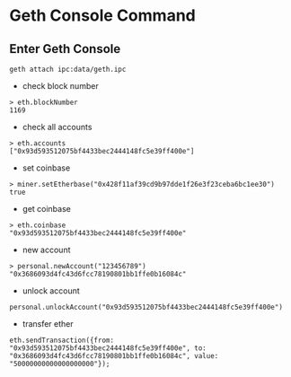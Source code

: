 # Geth Console Command

## Enter Geth Console

```
geth attach ipc:data/geth.ipc
```

* check block number
```
> eth.blockNumber
1169
```
* check all accounts
```
> eth.accounts
["0x93d593512075bf4433bec2444148fc5e39ff400e"]
```
* set coinbase
```
> miner.setEtherbase("0x428f11af39cd9b97dde1f26e3f23ceba6bc1ee30")
true
```
* get coinbase
```
> eth.coinbase
"0x93d593512075bf4433bec2444148fc5e39ff400e"
```
* new account
```
> personal.newAccount("123456789")
"0x3686093d4fc43d6fcc78190801bb1ffe0b16084c"
```
* unlock account
```
personal.unlockAccount("0x93d593512075bf4433bec2444148fc5e39ff400e")
```
* transfer ether
```
eth.sendTransaction({from: "0x93d593512075bf4433bec2444148fc5e39ff400e", to: "0x3686093d4fc43d6fcc78190801bb1ffe0b16084c", value: "50000000000000000000"});
```